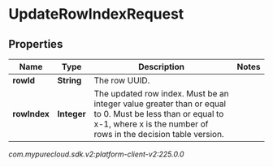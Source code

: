 # UpdateRowIndexRequest


## Properties

| Name | Type | Description | Notes |
| ------------ | ------------- | ------------- | ------------- |
| **rowId** | **String** | The row UUID. |  |
| **rowIndex** | **Integer** | The updated row index. Must be an integer value greater than or equal to 0. Must be less than or equal to x-1, where x is the number of rows in the decision table version. |  |




_com.mypurecloud.sdk.v2:platform-client-v2:225.0.0_
